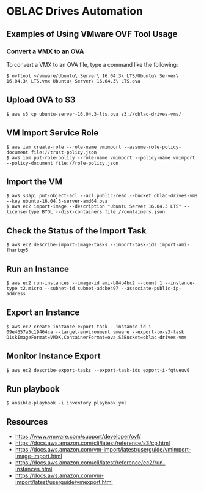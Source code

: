 # OBLAC Drives Automation


## Examples of Using VMware OVF Tool Usage

### Convert a VMX to an OVA

To convert a VMX to an OVA file, type a command like the following:

    $ ovftool ~/vmware/Ubuntu\ Server\ 16.04.3\ LTS/Ubuntu\ Server\ 16.04.3\ LTS.vmx Ubuntu\ Server\ 16.04.3\ LTS.ova

## Upload OVA to S3

    $ aws s3 cp ubuntu-server-16.04.3-lts.ova s3://oblac-drives-vms/

## VM Import Service Role

    $ aws iam create-role --role-name vmimport --assume-role-policy-document file://trust-policy.json
    $ aws iam put-role-policy --role-name vmimport --policy-name vmimport --policy-document file://role-policy.json

## Import the VM

    $ aws s3api put-object-acl --acl public-read --bucket oblac-drives-vms --key ubuntu-16.04.3-server-amd64.ova
    $ aws ec2 import-image --description "Ubuntu Server 16.04.3 LTS" --license-type BYOL --disk-containers file://containers.json

## Check the Status of the Import Task

    $ aws ec2 describe-import-image-tasks --import-task-ids import-ami-fhartqy5

## Run an Instance

    $ aws ec2 run-instances --image-id ami-b84b4bc2 --count 1 --instance-type t2.micro --subnet-id subnet-adcbe497 --associate-public-ip-address

## Export an Instance

    $ aws ec2 create-instance-export-task --instance-id i-09e4657a5c19464ca --target-environment vmware --export-to-s3-task DiskImageFormat=VMDK,ContainerFormat=ova,S3Bucket=oblac-drives-vms

## Monitor Instance Export

    $ aws ec2 describe-export-tasks --export-task-ids export-i-fgtueuv0

## Run playbook

    $ ansible-playbook -i inventory playbook.yml

## Resources

* https://www.vmware.com/support/developer/ovf/
* https://docs.aws.amazon.com/cli/latest/reference/s3/cp.html
* https://docs.aws.amazon.com/vm-import/latest/userguide/vmimport-image-import.html
* https://docs.aws.amazon.com/cli/latest/reference/ec2/run-instances.html
* https://docs.aws.amazon.com/vm-import/latest/userguide/vmexport.html
